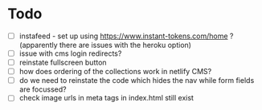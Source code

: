 # Todo

- [ ] instafeed - set up using https://www.instant-tokens.com/home ? (apparently there are issues with the heroku option)
- [ ] issue with cms login redirects?
- [ ] reinstate fullscreen button
- [ ] how does ordering of the collections work in netlify CMS?
- [ ] do we need to reinstate the code which hides the nav while form fields are focussed?
- [ ] check image urls in meta tags in index.html still exist
